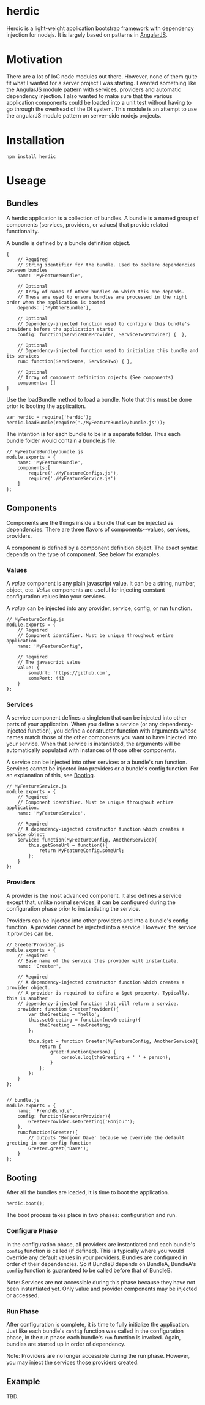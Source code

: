 herdic
========

Herdic is a light-weight application bootstrap framework with dependency injection for nodejs.
It is largely based on patterns in [AngularJS](https://docs.angularjs.org/guide/module).

# Motivation
There are a lot of IoC node modules out there. However, none of them quite fit what I wanted for a server project I was
starting. I wanted something like the AngularJS module pattern with services, providers and automatic dependency injection.
I also wanted to make sure that the various application components could be loaded into a unit test without
having to go through the overhead of the DI system. This module is an attempt to use the angularJS module pattern on
server-side nodejs projects.

# Installation
    npm install herdic

# Useage

## Bundles
A herdic application is a collection of bundles.
A bundle is a named group of components (services, providers, or values) that provide related functionality.

A bundle is defined by a bundle definition object.

```
{
    // Required
    // String identifier for the bundle. Used to declare dependencies between bundles
    name: 'MyFeatureBundle',

    // Optional
    // Array of names of other bundles on which this one depends.
    // These are used to ensure bundles are processed in the right order when the application is booted
    depends: ['MyOtherBundle'],

    // Optional
    // Dependency-injected function used to configure this bundle's providers before the application starts
    config: function(ServiceOneProvider, ServiceTwoProvider) {  },

    // Optional
    // Dependency-injected function used to initialize this bundle and its services
    run: function(ServiceOne, ServiceTwo) { },

    // Optional
    // Array of component definition objects (See components)
    components: []
}
```

Use the loadBundle method to load a bundle. Note that this must be done prior to booting the application.

```
var herdic = require('herdic');
herdic.loadBundle(require('./MyFeatureBundle/bundle.js'));

```

The intention is for each bundle to be in a separate folder. Thus each bundle folder would contain a bundle.js file.

```
// MyFeatureBundle/bundle.js
module.exports = {
    name: 'MyFeatureBundle',
    components:[
        require('./MyFeatureConfigs.js'),
        require('./MyFeatureService.js')
    ]
};

```


## Components
Components are the things inside a bundle that can be injected as dependencies.  There are three flavors of components--values,
services, providers.

A component is defined by a component definition object.  The exact syntax depends on the type of component. See below
for examples.

### Values
A *value* component is any plain javascript value. It can be a string, number, object, etc. *Value* components are useful
for injecting constant configuration values into your services.

A *value* can be injected into any provider, service, config, or run function.

```
// MyFeatureConfig.js
module.exports = {
    // Required
    // Component identifier. Must be unique throughout entire application
    name: 'MyFeatureConfig',

    // Required
    // The javascript value
    value: {
        someUrl: 'https://github.com',
        somePort: 443
    }
};
```

### Services
A service component defines a singleton that can be injected into other parts of your application. When you define a
service (or any dependency-injected function), you define a constructor function with arguments whose names match those of the other components you want
to have injected into your service. When that service is instantiated, the arguments will be automatically
populated with instances of those other components.

A service can be injected into other services or a bundle's run function. Services cannot be injected into providers
or a bundle's config function.  For an explanation of this, see [Booting](#booting).

```
// MyFeatureService.js
module.exports = {
    // Required
    // Component identifier. Must be unique throughout entire application.
    name: 'MyFeatureService',

    // Required
    // A dependency-injected constructor function which creates a service object
    service: function(MyFeatureConfig, AnotherService){
        this.getSomeUrl = function(){
            return MyFeatureConfig.someUrl;
        };
    }
};
```

### Providers
A provider is the most advanced component. It also defines a service except that, unlike normal services, it can be configured during the
configuration phase prior to instantiating the service.

Providers can be injected into other providers and into a bundle's config function.  A provider cannot be injected into
a service. However, the service it provides can be.

```
// GreeterProvider.js
module.exports = {
    // Required
    // Base name of the service this provider will instantiate.
    name: 'Greeter',

    // Required
    // A dependency-injected constructor function which creates a provider object.
    // A provider is required to define a $get property. Typically, this is another
    // dependency-injected function that will return a service.
    provider: function GreeterProvider(){
        var theGreeting = 'hello';
        this.setGreeting = function(newGreeting){
            theGreeting = newGreeting;
        };

        this.$get = function Greeter(MyFeatureConfig, AnotherService){
            return {
                greet:function(person) {
                    console.log(theGreeting + ' ' + person);
                }
            };
        };
    }
};


// bundle.js
module.exports = {
    name: 'FrenchBundle',
    config: function(GreeterProvider){
        GreeterProvider.setGreeting('Bonjour');
    },
    run:function(Greeter){
        // outputs 'Bonjour Dave' because we override the default greeting in our config function
        Greeter.greet('Dave');
    }
};

```


## <a name="booting">Booting</a>
After all the bundles are loaded, it is time to boot the application.

```
herdic.boot();
```

The boot process takes place in two phases: configuration and run.

### Configure Phase
In the configuration phase, all providers are instantiated and each bundle's `config` function is called (if defined).
This is typically where you would override any default values in your providers. Bundles are configured in order of
their dependencies. So if BundleB depends on BundleA, BundleA's `config` function is guaranteed to be called before that
of BundleB.

Note: Services are not accessible during this phase because they have not been instantiated yet. Only value and provider components
may be injected or accessed.

### Run Phase
After configuration is complete, it is time to fully initialize the application. Just like each bundle's `config` function
was called in the configuration phase, in the run phase each bundle's `run` function is invoked. Again, bundles are
started up in order of dependency.

Note: Providers are no longer accessible during the run phase. However, you may inject the services those providers created.

## Example
TBD.
